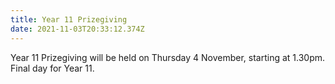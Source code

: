 ```yaml
---
title: Year 11 Prizegiving
date: 2021-11-03T20:33:12.374Z
---
```

Year 11 Prizegiving will be held on Thursday 4 November, starting at 1.30pm.  
Final day for Year 11.